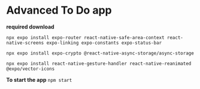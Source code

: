 # Advanced To Do app

**required download**

`npx expo install expo-router react-native-safe-area-context react-native-screens expo-linking expo-constants expo-status-bar`

`npx expo install expo-crypto @react-native-async-storage/async-storage`

`npx expo install react-native-gesture-handler react-native-reanimated @expo/vector-icons`

**To start the app**
`npm start`
